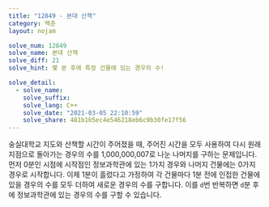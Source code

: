 ```yaml
---
title: "12849 - 본대 산책"
category: 백준
layout: nojam

solve_num: 12849
solve_name: 본대 산책
solve_diff: 21
solve_hint: 몇 분 후에 특정 건물에 있는 경우의 수!

solve_detail:
  - solve_name:
    solve_suffix:
    solve_lang: C++
    solve_date: "2021-03-05 22:10:59"
    solve_share: 481b1b5ec4e546218eb6c9b30fe17f56
---
```


숭실대학교 지도와 산책할 시간이 주어졌을 때, 주어진 시간을 모두 사용하여 다시 원래 지점으로 돌아가는 경우의 수를 1,000,000,007로 나눈 나머지를 구하는 문제입니다. 먼저 0분인 시점에 시작점인 정보과학관에 있는 1가지 경우와 나머지 건물에는 0가지 경우로 시작합니다. 이제 1분이 흘렀다고 가정하여 각 건물마다 1분 전에 인접한 건물에 있을 경우의 수를 모두 더하여 새로운 경우의 수를 구합니다. 이를 `d`번 반복하면 `d`분 후에 정보과학관에 있는 경우의 수를 구할 수 있습니다.
